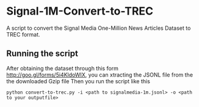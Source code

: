 # Signal-1M-Convert-to-TREC
A script to convert the Signal Media One-Million News Articles Dataset to TREC format.


## Running the script
After obtaining the dataset through this form http://goo.gl/forms/5i4KldoWIX, you can xtracting the JSONL file from the the downloaded Gzip file
Then you run the script like this

```
python convert-to-trec.py -i <path to signalmedia-1m.jsonl> -o <path to your outputfile>
```
